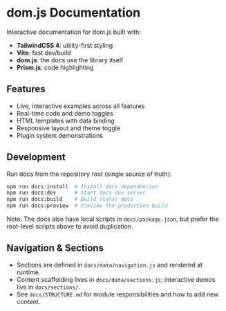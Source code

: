 # dom.js Documentation

Interactive documentation for dom.js built with:

- **TailwindCSS 4**: utility-first styling
- **Vite**: fast dev/build
- **dom.js**: the docs use the library itself
- **Prism.js**: code highlighting

## Features

- Live, interactive examples across all features
- Real-time code and demo toggles
- HTML templates with data binding
- Responsive layout and theme toggle
- Plugin system demonstrations

## Development

Run docs from the repository root (single source of truth):

```bash
npm run docs:install  # Install docs dependencies
npm run docs:dev      # Start docs dev server
npm run docs:build    # Build static docs
npm run docs:preview  # Preview the production build
```

Note: The docs also have local scripts in `docs/package.json`, but prefer the root-level scripts above to avoid duplication.

## Navigation & Sections

- Sections are defined in `docs/data/navigation.js` and rendered at runtime.
- Content scaffolding lives in `docs/data/sections.js`; interactive demos live in `docs/sections/`.
- See `docs/STRUCTURE.md` for module responsibilities and how to add new content.
